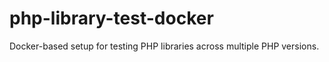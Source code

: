 # php-library-test-docker
Docker-based setup for testing PHP libraries across multiple PHP versions.
